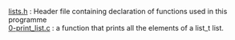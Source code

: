 [lists.h](./lists.h) : Header file containing declaration of functions used in this programme <br/>
[0-print_list.c](0-print_list.c) : a function that prints all the elements of a list_t list. <br/>